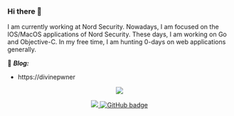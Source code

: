 ### Hi there 👋

I am currently working at Nord Security. Nowadays, I am focused on the IOS/MacOS applications of Nord Security. These days, I am working on Go and Objective-C. In my free time, I am hunting 0-days on web applications generally.


:notebook: ***Blog:***
- https://divinepwner

<p align="center">
  <img src="https://media.giphy.com/media/Dh5q0sShxgp13DwrvG/giphy.gif" />
</p>
  
<p align="center">
  <a href="https://twitter.com/divinepwner">
    <img src="https://img.shields.io/twitter/follow/divinepwner?label=Twitter&logo=twitter&style=for-the-badge" />
  <a href="https://linkedin.com/in/divinepwner">
    <img src="https://img.shields.io/badge/LinkedIn-%230077B5.svg?logo=linkedin&logoColor=white&style=for-the-badge" alt="GitHub badge" />
  </a>

  
